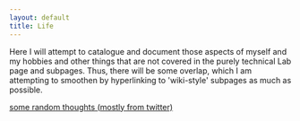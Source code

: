 ```yaml
---
layout: default
title: Life
---
```


Here I will attempt to catalogue and document those aspects of myself and my hobbies and other things that are not covered in the purely technical Lab page and subpages. Thus, there will be some overlap, which I am attempting to smoothen by hyperlinking to 'wiki-style' subpages as much as possible.

[some random thoughts (mostly from twitter)](/life/thoughts/thoughts.html)
